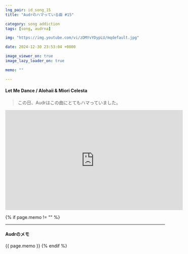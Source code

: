 ```yaml
---
lng_pair: id_song_15
title: "Audrのハマっている曲 #15"

category: song addiction
tags: [song, audrna]

img: "https://img.youtube.com/vi/zDMYvYDypLU/mqdefault.jpg"

date: 2024-12-30 23:53:04 +0800

image_viewer_on: true
image_lazy_loader_on: true

memo: ""

---
```


<!-- outline-start -->
#### Let Me Dance / Alohaii & Miori Celesta
<!-- outline-end -->

> この日、Audrはこの曲にとてもハマっていました。

<iframe
  width="560"
  height="315"
  src="https://www.youtube.com/embed/zDMYvYDypLU"
  title="YouTube video player"
  frameborder="0"
  allow="accelerometer; clipboard-write; encrypted-media; gyroscope; picture-in-picture; web-share"
  referrerpolicy="strict-origin-when-cross-origin"
  allowfullscreen
  data-align="center"
></iframe>

{% if page.memo != "" %}
<hr>

#### Audrのメモ

{{ page.memo }}
{% endif %}
